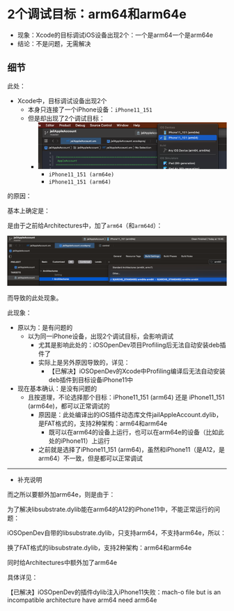 # 2个调试目标：arm64和arm64e

* 现象：Xcode的目标调试iOS设备出现2个：一个是arm64一个是arm64e
* 结论：不是问题，无需解决

## 细节

此处：

* Xcode中，目标调试设备出现2个
  * 本身只连接了一个iPhone设备：`iPhone11_151`
  * 但是却出现了2个调试目标：
    * ![xcode_2_target_arm64_arm64e](../../../assets/img/xcode_2_target_arm64_arm64e.png)
      * `iPhone11_151 (arm64e)`
      * `iPhone11_151 (arm64)`

的原因：

基本上确定是：

是由于之前给Architectures中，加了`arm64`（和`arm64d`）：

![xcode_archs_arm64_arm64e](../../../assets/img/xcode_archs_arm64_arm64e.png)

而导致的此处现象。

此现象：

* 原以为：是有问题的
  * 以为同一iPhone设备，出现2个调试目标，会影响调试
    * 尤其是影响此处的：iOSOpenDev项目Profiling后无法自动安装deb插件了
    * 实际上是另外原因导致的，详见：
      * 【已解决】iOSOpenDev的Xcode中Profiling编译后无法自动安装deb插件到目标设备iPhone11中
* 现在基本确认：是没有问题的
  * 且按道理，不论选择那个目标：iPhone11_151 (arm64) 还是 iPhone11_151 (arm64e)，都可以正常调试的
    * 原因是：此处编译出的iOS插件动态库文件jailAppleAccount.dylib，是FAT格式的，支持2种架构：arm64和arm64e
      * 既可以在arm64的设备上运行，也可以在arm64e的设备（比如此处的iPhone11）上运行
    * 之前就是选择了iPhone11_151 (arm64)，虽然和iPhone11（是A12，是arm64）不一致，但是都可以正常调试

---

* 补充说明

而之所以要额外加arm64e，则是由于：

为了解决libsubstrate.dylib能在arm64的A12的iPhone11中，不能正常运行的问题：

iOSOpenDev自带的libsubstrate.dylib，只支持arm64，不支持arm64e，所以：

换了FAT格式的libsubstrate.dylib，支持2种架构：arm64和arm64e

同时给Architectures中额外加了arm64e

具体详见：

【已解决】iOSOpenDev的插件dylib注入iPhone11失败：mach-o file but is an incompatible architecture have arm64 need arm64e
